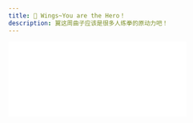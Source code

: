 ```yaml
---
title: 🎼 Wings~You are the Hero！
description: 翼这周曲子应该是很多人练拳的原动力吧！
---
```


<iframe
  frameborder="no"
  border="0"
  marginwidth="0"
  marginheight="0"
  width=355
  height=150
  src="//music.163.com/outchain/player?type=2&id=1315927375&auto=0"
/>
<p style="text-align: center;">
  <a rel="nofollow" href="https://music.163.com/#/song?id=1315927375">网易云直达</a>
</p>

---

> 愿你们梦想成真! 
> <name>Lionad_Guirotar</name>

> 吉他越玩越坚信，果然练琴和做题一样，不天天坚持练，是出不了成绩的啊，希望有一天也能弹会这首曲子[多多大笑]
> <name>静看时光过隙</name>

> 还记得在大学时听你在练这首歌，哈哈哈
> <name>茶茶-cc</name>
